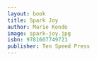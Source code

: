 ```yaml
---
layout: book
title: Spark Joy
author: Marie Kondo
image: spark-joy.jpg
isbn: 9781607749721
publisher: Ten Speed Press
---
```

